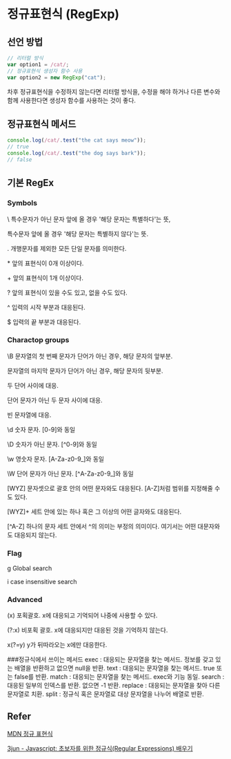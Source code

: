 # 정규표현식 (RegExp)


## 선언 방법

```javascript
// 리터럴 방식
var option1 = /cat/;
// 정규표현식 생성자 함수 사용
var option2 = new RegExp("cat");
```
차후 정규표현식을 수정하지 않는다면 리터럴 방식을, 수정을 해야 하거나 다른 변수와 함께 사용한다면 생성자 함수를 사용하는 것이 좋다.

## 정규표현식 메서드
``` javascript
console.log(/cat/.test("the cat says meow"));
// true
console.log(/cat/.test("the dog says bark"));
// false
```

## 기본 RegEx


### Symbols

\ 특수문자가 아닌 문자 앞에 올 경우 '해당 문자는 특별하다'는 뜻,

   특수문자 앞에 올 경우 '해당 문자는 특별하지 않다'는 뜻.
   
. 개행문자를 제외한 모든 단일 문자를 의미한다. 

\* 앞의 표현식이 0개 이상이다.

\+ 앞의 표현식이 1개 이상이다.

? 앞의 표현식이 있을 수도 있고, 없을 수도 있다.

^ 입력의 시작 부분과 대응된다.

$ 입력의 끝 부분과 대응된다.


### Charactop groups

\B 문자열의 첫 번째 문자가 단어가 아닌 경우, 해당 문자의 앞부분.

문자열의 마지막 문자가 단어가 아닌 경우, 해당 문자의 뒷부분.

두 단어 사이에 대응.

단어 문자가 아닌 두 문자 사이에 대응.

빈 문자열에 대응.

\d 숫자 문자. [0-9]와 동일

\D 숫자가 아닌 문자. [^0-9]와 동일

\w 영숫자 문자. [A-Za-z0-9_]와 동일

\W 단어 문자가 아닌 문자. [^A-Za-z0-9_]와 동일

[WYZ] 문자셋으로 괄호 안의 어떤 문자와도 대응된다. [A-Z]처럼 범위를 지정해줄 수도 있다.

[WYZ]+ 세트 안에 있는 하나 혹은 그 이상의 어떤 글자와도 대응된다.

[^A-Z] 하나의 문자 세트 안에서 ^의 의미는 부정의 의미이다. 여기서는 어떤 대문자와도 대응되지 않는다.


### Flag

g Global search

i case insensitive search


### Advanced

(x) 포획괄호. x에 대응되고 기억되어 나중에 사용할 수 있다.

(?:x) 비포획 괄호. x에 대응되지만 대응된 것을 기억하지 않는다.

x(?=y) y가 뒤따라오는 x에만 대응한다.



###정규식에서 쓰이는 메서드
exec : 대응되는 문자열을 찾는 메서드. 정보를 갖고 있는 배열을 반환하고 없으면 null을 반환.
text : 대응되는 문자열을 찾는 메서드. true 또는 false를 반환.
match : 대응되는 문자열을 찾는 메서드. exec와 기능 동일.
search : 대응된 일부의 인덱스를 반환. 없으면 -1 반환.
replace : 대응되는 문자열을 찾아 다른 문자열로 치환.
split : 정규식 혹은 문자열로 대상 문자열을 나누어 배열로 반환. 



## Refer

[MDN 정규 표현식](https://developer.mozilla.org/ko/docs/Web/JavaScript/Guide/%EC%A0%95%EA%B7%9C%EC%8B%9D)

[3jun - Javascript: 초보자를 위한 정규식(Regular Expressions) 배우기](https://3jun.tistory.com/88)

